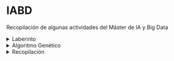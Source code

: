 # IABD
Recopilación de algunas actividades del Máster de IA y Big Data

<details>
  <summary>Laberinto</summary>
    
  [Generación de Laberinto y Algoritmos BFS y DFS](7RO/UT1/T1)<br>
  ![Alt text](7RO/UT1/T1/screenshots/1.png?raw=true "Laberintos")
  ![Alt text](7RO/UT1/T1/screenshots/2.png?raw=true "BFS")
  ![Alt text](7RO/UT1/T1/screenshots/4.png?raw=true "DFS")
</details>

<details>
  <summary>Algoritmo Genético</summary>
    
  [Algoritmo Genético - Problema del Viajante](M2D/UT1/T2)<br>
  ![Alt text](M2D/UT1/T2/screenshots/1.png?raw=true "Algoritmo Genético - Inicio")
  ![Alt text](M2D/UT1/T2/screenshots/4.png?raw=true "Algoritmo Genético - Final")
</details>

<details>
  <summary>Recopilación</summary>
  

  [comment]:(SNS)
  <ul>
  <li><details>
      <summary>SNS</summary>
  
  [Gestión de ficheros en Google Colab](SNS/UT1/T1_colab/Ayoze_Gil_Sosa_Act_1_1.ipynb)<br>
  [Análisis de Observaciones Influyentes](SNS/UT2/T1/Ayoze_Gil_Sosa_Ejemplo_2_4_Observaciones_influyentes.ipynb)<br>
  [Escalamiento de Datos](SNS/UT2/T1/Ayoze_Gil_Sosa_Ejemplo_2_5_Escalamiento_de_datos.ipynb)<br>
  
  </details></li>
  </ul>
  
  [comment]:(7RO)
  <ul>
  <li><details>
      <summary>7RO</summary>
  
  [Generación de Laberinto y Algoritmos BFS y DFS](7RO/UT1/T1/7RO_Maze.ipynb)<br>
  
  </details></li>
  </ul>
  

  [comment]:(M2D)
  <ul>
  <li><details>
      <summary>M2D</summary>
  
  [Problema del Viajante con Algortimo Genético](M2D/UT1/T2/M2D_AG.ipynb)<br>
  
  </details></li>
  </ul>
</details>
